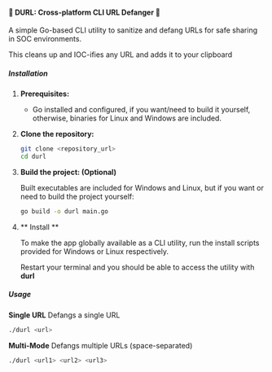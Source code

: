 #### 🦷 DURL: Cross-platform CLI URL Defanger 🐍

A simple Go-based CLI utility to sanitize and defang URLs for safe sharing in SOC environments.

This cleans up and IOC-ifies any URL and adds it to your clipboard 

##### Installation

1.  **Prerequisites:**
    *   Go installed and configured, if you want/need to build it yourself, otherwise, binaries for Linux and Windows are included. 

2.  **Clone the repository:**

    ```bash
    git clone <repository_url>
    cd durl
    ```

3.  **Build the project: (Optional)**

    Built executables are included for Windows and Linux, but if you want or need to build the project yourself: 

    ```bash
    go build -o durl main.go
    ```
4.  ** Install **

    To make the app globally available as a CLI utility, run the install scripts provided for Windows or Linux respectively. 

    Restart your terminal and you should be able to access the utility with **durl**


##### Usage

**Single URL**
Defangs a single URL
```bash
./durl <url>
```

**Multi-Mode**
Defangs multiple URLs (space-separated)
```bash
./durl <url1> <url2> <url3>
```

